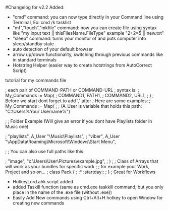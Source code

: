 #Changelog for v2.2
Added:
- "cmd" command: you can now type directly in your Command line using Terminal, Ex: cmd /k tasklist
- "mf","touch","mkfile" command: now you can create file using syntax like "my input text || thisFilesName.FileType" example "2+2=5 || new.txt"
-  "sleep" command: turns your monitor of and puts computer into sleep/standby  state
- auto  detection of your default browser
- arrow up/down functionality, switching through previous commands like in standard terminals
- Hotstring Helper (easier way to create hotstrings from AutoCorrect Script)


tutorial for my commands file

; each pair of COMMAND-PATH or COMMAND-URL
; syntax is: 
; My_Commands := Map(
;     COMMAND1, PATH1,
;     COMMAND2, URL1,
; )
; Before we start dont forget to add ',' after
; Here are some examples: 
; My_Commands := Map(
; ; (A_User is variable that holds this path: "C:\Users\%Your Username%")

; ;  Folder Example (Will give an error if you dont have Playlists folder in Music one)

; "playlists",     A_User "\Music\Playlists",
; "viber",         A_User "\AppData\Roaming\Microsoft\Windows\Start Menu",

; ; You can also use full paths like this:

; "image",         "c:\Users\User\Pictures\example.jpg",
; )
; ; Class of Arrays that will work as your bundles for specific work
; ; for example your Work, Project and so on...
; class Pack {
    ; :*    :startday::
    ; }
; Great for Workflows 



- HotkeyLord.ahk script added 
- added Taskill function (same as cmd.exe taskkill command, but you only place in the name of the .exe file (without .exe))
- Easily Add New commands using Ctrl+Alt+H hotkey to open Window for creating new commands